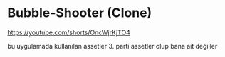 # Bubble-Shooter (Clone)

https://youtube.com/shorts/OncWjrKjTO4
 
bu uygulamada kullanılan assetler 3. parti assetler olup bana ait değiller
